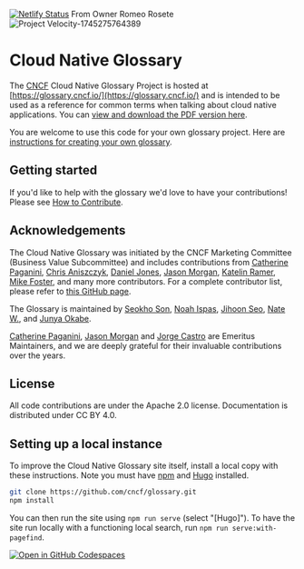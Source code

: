 [![Netlify Status](https://api.netlify.com/api/v1/badges/ba021536-b074-49b8-8981-7a0d19882970/deploy-status)](https://app.netlify.com/sites/cncfglossary/deploys)
From Owner Romeo Rosete ![Project Velocity-1745275764389](https://github.com/user-attachments/assets/128dfab7-fd80-4949-af0a-184c147adde3)

# Cloud Native Glossary

The [CNCF](https://www.cncf.io/) Cloud Native Glossary Project is hosted at [https://glossary.cncf.io/](https://glossary.cncf.io/) and is intended to be used as a reference for common terms when talking about cloud native applications. You can [view and download the PDF version here](https://github.com/cncf/glossary/blob/main/cloudnative-glossary.pdf).

You are welcome to use this code for your own glossary project. Here are [instructions for creating your own glossary](spin-new-glossary.md).

## Getting started

If you'd like to help with the glossary we'd love to have your contributions! Please see [How to Contribute](https://glossary.cncf.io/contribute).

## Acknowledgements

The Cloud Native Glossary was initiated by the CNCF Marketing Committee
(Business Value Subcommittee) and includes contributions from
[Catherine Paganini](https://www.linkedin.com/in/catherinepaganini/en/),
[Chris Aniszczyk](https://www.linkedin.com/in/caniszczyk/),
[Daniel Jones](https://www.linkedin.com/in/danieljoneseb/?originalSubdomain=uk),
[Jason Morgan](https://www.linkedin.com/in/jasonmorgan2/),
[Katelin Ramer](https://www.linkedin.com/in/katelinramer/),
[Mike Foster](https://www.linkedin.com/in/mfosterche/?originalSubdomain=ca),
and many more contributors.
For a complete contributor list, please refer to [this GitHub page](https://github.com/cncf/glossary/graphs/contributors).

The Glossary is maintained by
[Seokho Son](https://www.linkedin.com/in/seokho-son/),
[Noah Ispas](https://www.linkedin.com/in/noah-ispas-0665b42a/),
[Jihoon Seo](https://www.linkedin.com/in/jihoon-seo/),
[Nate W.](https://www.linkedin.com/in/nate-double-u/),
and [Junya Okabe](https://www.linkedin.com/in/junya-okabe/).

[Catherine Paganini](https://www.linkedin.com/in/catherinepaganini/en/),
[Jason Morgan](https://www.linkedin.com/in/jasonmorgan2/) and
[Jorge Castro](https://www.linkedin.com/in/jorge-castro2112/)
are Emeritus Maintainers, and we are deeply grateful
for their invaluable contributions over the years.

## License

All code contributions are under the Apache 2.0 license. Documentation is distributed under CC BY 4.0.

## Setting up a local instance

To improve the Cloud Native Glossary site itself, install a local copy with these instructions. Note you must have [npm](https://www.npmjs.com/) and [Hugo](https://gohugo.io/) installed.

```sh
git clone https://github.com/cncf/glossary.git
npm install
```

You can then run the site using `npm run serve` (select "[Hugo]"). To have the site run locally with a functioning local search, run `npm run serve:with-pagefind`.

[![Open in GitHub Codespaces](https://github.com/codespaces/badge.svg)](https://github.com/codespaces/new?repo=cncf/glossary)

